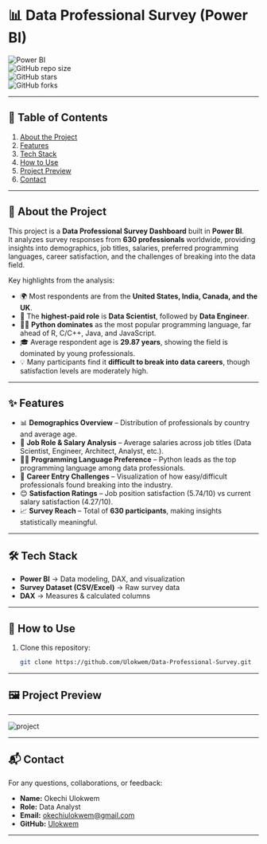 # 📊 Data Professional Survey (Power BI)  

![Power BI](https://img.shields.io/badge/Power%20BI-Data%20Visualization-F2C811?logo=powerbi&logoColor=white)  
![GitHub repo size](https://img.shields.io/github/repo-size/Ulokwem/Data-Professional-Survey?color=blue&label=Repo%20Size)  
![GitHub stars](https://img.shields.io/github/stars/Ulokwem/Data-Professional-Survey?style=social)  
![GitHub forks](https://img.shields.io/github/forks/Ulokwem/Data-Professional-Survey?style=social)  

---

## 📖 Table of Contents  
1. [About the Project](#-about-the-project)  
2. [Features](#-features)  
3. [Tech Stack](#️-tech-stack)  
4. [How to Use](#-how-to-use)  
5. [Project Preview](#-project-preview)  
6. [Contact](#-contact)  

---

## 📌 About the Project  
This project is a **Data Professional Survey Dashboard** built in **Power BI**.  
It analyzes survey responses from **630 professionals** worldwide, providing insights into demographics, job titles, salaries, preferred programming languages, career satisfaction, and the challenges of breaking into the data field.  

Key highlights from the analysis:  
- 🌍 Most respondents are from the **United States, India, Canada, and the UK**.  
- 💼 The **highest-paid role** is **Data Scientist**, followed by **Data Engineer**.  
- 👩‍💻 **Python dominates** as the most popular programming language, far ahead of R, C/C++, Java, and JavaScript.  
- 🎓 Average respondent age is **29.87 years**, showing the field is dominated by young professionals.  
- 💡 Many participants find it **difficult to break into data careers**, though satisfaction levels are moderately high.  

---

## ✨ Features  
- 📊 **Demographics Overview** – Distribution of professionals by country and average age.  
- 💼 **Job Role & Salary Analysis** – Average salaries across job titles (Data Scientist, Engineer, Architect, Analyst, etc.).  
- 👩‍💻 **Programming Language Preference** – Python leads as the top programming language among data professionals.  
- 🚀 **Career Entry Challenges** – Visualization of how easy/difficult professionals found breaking into the industry.  
- 😊 **Satisfaction Ratings** – Job position satisfaction (5.74/10) vs current salary satisfaction (4.27/10).  
- 📈 **Survey Reach** – Total of **630 participants**, making insights statistically meaningful.  

---

## 🛠️ Tech Stack  
- **Power BI** → Data modeling, DAX, and visualization  
- **Survey Dataset (CSV/Excel)** → Raw survey data  
- **DAX** → Measures & calculated columns  

---
## 🚀 How to Use  
1. Clone this repository:  
   ```bash
   git clone https://github.com/Ulokwem/Data-Professional-Survey.git

---

 ## 🖼️ Project Preview  
 ---
 ![project](https://github.com/user-attachments/assets/bb00a2e9-5355-4690-96bf-ef295bfcbd0c)


---

## 📬 Contact  
For any questions, collaborations, or feedback:  

- **Name:** Okechi Ulokwem  
- **Role:** Data Analyst  
- **Email:** okechiulokwem@gmail.com  
- **GitHub:** [Ulokwem](https://github.com/Ulokwem)  

---
